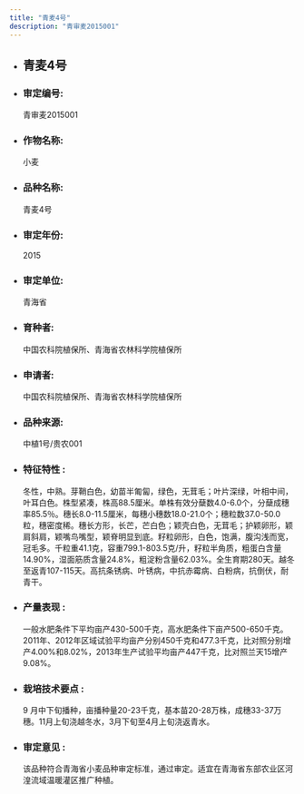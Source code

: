 ```yaml
---
title: "青麦4号"
description: "青审麦2015001"
---
```

* ## 青麦4号
* ###  审定编号:  
   青审麦2015001

*  ### 作物名称:  
   小麦

*   ###  品种名称: 
    青麦4号

*   ### 审定年份: 
    2015

*   ### 审定单位:  
    青海省

*   ### 育种者:  
    中国农科院植保所、青海省农林科学院植保所

*   ### 申请者:  
    中国农科院植保所、青海省农林科学院植保所

*   ### 品种来源:  
    中植1号/贵农001

*   ### 特征特性 : 
    冬性，中熟。芽鞘白色，幼苗半匍匐，绿色，无茸毛；叶片深绿，叶相中间，叶耳白色。株型紧凑，株高88.5厘米。单株有效分蘖数4.0-6.0个，分蘖成穗率85.5％。穗长8.0-11.5厘米，每穗小穗数18.0-21.0个；穗粒数37.0-50.0粒，穗密度稀。穗长方形，长芒，芒白色；颖壳白色，无茸毛；护颖卵形，颖肩斜肩，颖嘴鸟嘴型，颖脊明显到底。籽粒卵形，白色，饱满，腹沟浅而宽，冠毛多。千粒重41.1克，容重799.1-803.5克/升，籽粒半角质，粗蛋白含量14.90%，湿面筋质含量24.8%，粗淀粉含量62.03%。全生育期280天。越冬至返青107-115天。高抗条锈病、叶锈病，中抗赤霉病、白粉病，抗倒伏，耐青干。

*   ### 产量表现 : 
    一般水肥条件下平均亩产430-500千克，高水肥条件下亩产500-650千克。2011年、2012年区域试验平均亩产分别450千克和477.3千克，比对照分别增产4.00%和8.02%，2013年生产试验平均亩产447千克，比对照兰天15增产9.08%。

*   ### 栽培技术要点 : 
    9 月中下旬播种，亩播种量20-23千克，基本苗20-28万株，成穗33-37万穗。11月上旬浇越冬水，3月下旬至4月上旬浇返青水。

*   ### 审定意见 : 
    该品种符合青海省小麦品种审定标准，通过审定。适宜在青海省东部农业区河湟流域温暖灌区推广种植。
